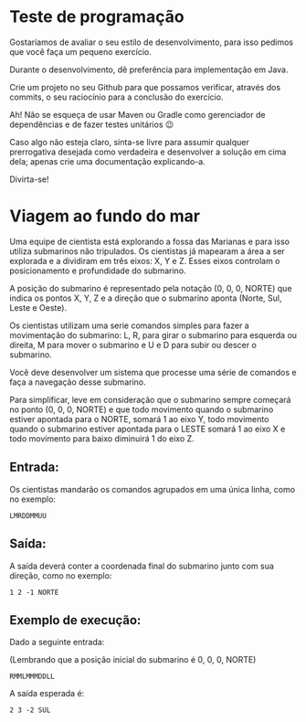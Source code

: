 # Teste de programação

Gostaríamos de avaliar o seu estilo de desenvolvimento, para isso pedimos que você faça um pequeno exercício. 

Durante o desenvolvimento, dê preferência para implementação em Java.

Crie um projeto no seu Github para que possamos verificar, através dos commits, o seu raciocínio para a conclusão do exercício.

Ah! Não se esqueça de usar Maven ou Gradle como gerenciador de dependências e de fazer testes unitários :wink:

Caso algo não esteja claro, sinta-se livre para assumir qualquer prerrogativa desejada como verdadeira e desenvolver a solução em cima dela; apenas crie uma documentação explicando-a.

Divirta-se!

# Viagem ao fundo do mar 


Uma equipe de cientista está explorando a fossa das Marianas e para isso utiliza submarinos não tripulados. Os cientistas já mapearam a área a ser explorada e a dividiram em três eixos: X, Y e Z. Esses eixos controlam o posicionamento e profundidade do submarino.

A posição do submarino é representado pela notação (0, 0, 0, NORTE) que indica os pontos X, Y, Z e a direção que o submarino aponta (Norte, Sul, Leste e Oeste).

Os cientistas utilizam uma serie comandos simples para fazer a movimentação do submarino: L, R, para girar o submarino para esquerda ou direita, M para mover o submarino e U e D para subir ou descer o submarino.

Você deve desenvolver um sistema que processe uma série de comandos e faça a navegação desse submarino.

Para simplificar, leve em consideração que o submarino sempre começará no ponto (0, 0, 0, NORTE) e que todo movimento quando o submarino estiver apontada para o NORTE, somará 1 ao eixo Y, todo movimento quando o submarino estiver apontada para o LESTE somará 1 ao eixo X e todo movimento para baixo diminuirá 1 do eixo Z.


## Entrada:

Os cientistas mandarão os comandos agrupados em uma única linha, como no exemplo:
```
LMRDDMMUU
```


## Saída:

A saída deverá conter a coordenada final do submarino junto com sua direção, como no exemplo:

```
1 2 -1 NORTE
```


## Exemplo de execução:


Dado a seguinte entrada:

(Lembrando que a posição inicial do submarino é 0, 0, 0, NORTE)
```
RMMLMMMDDLL
```

A saída esperada é:
```
2 3 -2 SUL
```
